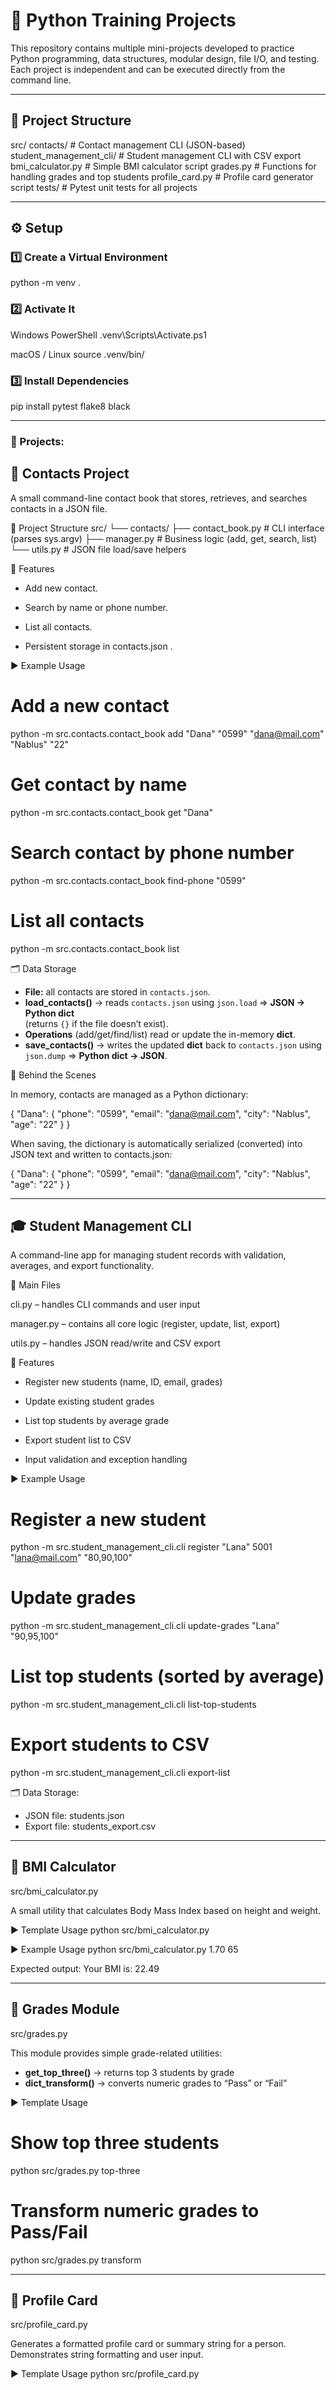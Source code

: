 # 🐍 Python Training Projects

This repository contains multiple mini-projects developed to practice Python programming, data structures, modular design, file I/O, and testing.  
Each project is independent and can be executed directly from the command line.


---


## 📁 Project Structure
src/
contacts/ # Contact management CLI (JSON-based)
student_management_cli/ # Student management CLI with CSV export
bmi_calculator.py # Simple BMI calculator script
grades.py # Functions for handling grades and top students
profile_card.py # Profile card generator script
tests/ # Pytest unit tests for all projects


---


## ⚙️ Setup

### 1️⃣ Create a Virtual Environment

python -m venv .

### 2️⃣ Activate It

Windows PowerShell
.venv\Scripts\Activate.ps1

macOS / Linux
source .venv/bin/

### 3️⃣ Install Dependencies

pip install pytest flake8 black


------
### 📁 Projects:


## 📇 Contacts Project

A small command-line contact book that stores, retrieves, and searches contacts in a JSON file.


🧱 Project Structure
src/
└── contacts/
    ├── contact_book.py   # CLI interface (parses sys.argv)
    ├── manager.py        # Business logic (add, get, search, list)
    └── utils.py          # JSON file load/save helpers


🧠 Features

- Add new contact.

- Search by name or phone number.

- List all contacts.

- Persistent storage in contacts.json .



▶️ Example Usage
# Add a new contact
python -m src.contacts.contact_book add "Dana" "0599" "dana@mail.com" "Nablus" "22"

# Get contact by name
python -m src.contacts.contact_book get "Dana"

# Search contact by phone number
python -m src.contacts.contact_book find-phone "0599"

# List all contacts
python -m src.contacts.contact_book list


🗂️ Data Storage

- **File:** all contacts are stored in `contacts.json`.
- **load_contacts()** → reads `contacts.json` using `json.load` ⇒ **JSON → Python dict**  
  (returns `{}` if the file doesn’t exist).
- **Operations** (add/get/find/list) read or update the in-memory **dict**.
- **save_contacts()** → writes the updated **dict** back to `contacts.json` using `json.dump` ⇒ **Python dict → JSON**.


🧠 Behind the Scenes

In memory, contacts are managed as a Python dictionary:

{
    "Dana": {
        "phone": "0599",
        "email": "dana@mail.com",
        "city": "Nablus",
        "age": "22"
    }
}


When saving, the dictionary is automatically serialized (converted) into JSON text and written to contacts.json:

{
    "Dana": {
        "phone": "0599",
        "email": "dana@mail.com",
        "city": "Nablus",
        "age": "22"
    }
}

----

## 🎓 Student Management CLI

A command-line app for managing student records with validation, averages, and export functionality.


🧩 Main Files

cli.py – handles CLI commands and user input

manager.py – contains all core logic (register, update, list, export)

utils.py – handles JSON read/write and CSV export


🧠 Features

- Register new students (name, ID, email, grades)

- Update existing student grades

- List top students by average grade

- Export student list to CSV

- Input validation and exception handling



▶️ Example Usage

# Register a new student
python -m src.student_management_cli.cli register "Lana" 5001 "lana@mail.com" "80,90,100"

# Update grades
python -m src.student_management_cli.cli update-grades "Lana" "90,95,100"

# List top students (sorted by average)
python -m src.student_management_cli.cli list-top-students

# Export students to CSV
python -m src.student_management_cli.cli export-list


🗂️ Data Storage:

- JSON file: students.json
- Export file: students_export.csv


----


## 🧮 BMI Calculator

src/bmi_calculator.py

A small utility that calculates Body Mass Index based on height and weight.

▶️ Template Usage
python src/bmi_calculator.py <height> <weight>


▶️ Example Usage
python src/bmi_calculator.py 1.70 65

Expected output:
Your BMI is: 22.49


----


## 🏅 Grades Module

src/grades.py

This module provides simple grade-related utilities:

- **get_top_three()** → returns top 3 students by grade  
- **dict_transform()** → converts numeric grades to “Pass” or “Fail”


▶️ Template Usage
# Show top three students
python src/grades.py top-three

# Transform numeric grades to Pass/Fail
python src/grades.py transform


------


## 🪪 Profile Card

src/profile_card.py

Generates a formatted profile card or summary string for a person.
Demonstrates string formatting and user input.


▶️ Template Usage
python src/profile_card.py <name> <age> <city> <title>



-----

🔒 Strong Password Checker

A simple utility function that validates password strength and raises a custom error if the password is weak.

🧠 Features

- Checks password length (must be ≥ 8 characters).

- Ensures at least one uppercase letter.

- Ensures at least one digit.

- Ensures at least one special character (string.punctuation).

- Raises WeakPasswordError with a descriptive message if invalid.

-----


## 🧪 Running Tests

All projects include test cases written with pytest.

Run all tests:

pytest -q


Run tests for a specific project:

pytest tests/test_student_management_cli.py -v
pytest tests/test_contacts.py -v


-------


## 🧹 Linting

To maintain clean and consistent code style:

# Check code style with flake8
flake8 src tests

# Format code automatically with black
black src tests

-------


## 🗂️ Data Files

- contacts.json – stores contact data

- students.json – stores student data

- students_export.csv – generated by Student Management CLI

These files are ignored in version control using .gitignore.


------


## 💡 Notes

- All projects are self-contained and can be run independently.

- JSON and CSV files are automatically created if missing.

- The code follows a clean modular structure, separating logic (manager.py) from data handling (utils.py).